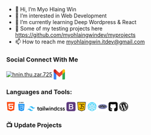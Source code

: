 - 👋 Hi, I’m Myo Hlaing Win
- 👀 I’m interested in Web Development
- 🌱 I’m currently learning Deep Wordpress & React
- 💞️ Some of my testing projects here https://github.com/myohlaingwindev/myprojects
- 📫 How to reach me myohlaingwin.itdev@gmail.com
<!---
myohlaingwindev/myohlaingwindev is a ✨ special ✨ repository because its `README.md` (this file) appears on your GitHub profile.
You can click the Preview link to take a look at your changes.
--->

<h3>Social Connect With Me</h3>
<a href="https://www.facebook.com/myo.h.win.96930/" rel="nofollow"><img align="center" src="https://raw.githubusercontent.com/rahuldkjain/github-profile-readme-generator/master/src/images/icons/Social/facebook.svg" alt="hnin.thu.zar.725" height="30" width="40" style="max-width: 100%;"></a>
<a href="https://mail.google.com/mail/u/0/#inbox?compose=jrjtXRGqJmjsfqfqRfzXglQndfwvbmdvzPZhrbmsBpbshBsnnSwnPwdKbkwNqXKzKFXVkrhP" rel="nofollow"><img align="center" src="https://github.com/hninthuzar/hninthuzar/raw/main/gmail.png" alt="hninthuzar.itworld@gmail.com" height="27" width="30" style="max-width: 100%;"></a>



<!-- ### Connect with me: -->

<!-- [![website](./img/globe-light.svg)](https://codestackr.com#gh-light-mode-only)
[![website](./img/globe-dark.svg)](https://codestackr.com#gh-dark-mode-only)
&nbsp;&nbsp;
[![website](./img/youtube-light.svg)](https://youtube.com/codestackr#gh-light-mode-only)
[![website](./img/youtube-dark.svg)](https://youtube.com/codestackr#gh-dark-mode-only)
&nbsp;&nbsp;
[![website](./img/twitter-light.svg)](https://twitter.com/codestackr#gh-light-mode-only)
[![website](./img/twitter-dark.svg)](https://twitter.com/codestackr#gh-dark-mode-only)
&nbsp;&nbsp;
[![website](./img/linkedin-light.svg)](https://linkedin.com/in/codeSTACKr#gh-light-mode-only)
[![website](./img/linkedin-dark.svg)](https://linkedin.com/in/codeSTACKr#gh-dark-mode-only)
&nbsp;&nbsp;
[![website](./img/instagram-light.svg)](https://instagram.com/codeSTACKr#gh-light-mode-only)
[![website](./img/instagram-dark.svg)](https://instagram.com/codeSTACKr#gh-dark-mode-only) -->

### Languages and Tools:
<div class="row">
<img src="img/html-5.png" alt="Html"/>
<img src="img/css.png" alt="Html"/>
<img src="img/tailwind.png" alt="Html" width="100"/>
<img src="img/bootstrap.png" alt="Html"/>
<img src="img/java-script.png" alt="Html"/>
<img src="img/react.png" alt="Html"/>
<img src="img/php.png" alt="Html"/>
<img src="img/github-sign.png" alt="Html"/>
<img src="img/wordpress-logo.png" alt="Html"/>
</div>


### 📺 Update Projects


